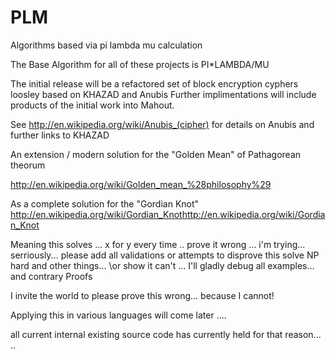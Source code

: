PLM
===

Algorithms based via pi lambda mu calculation


The Base Algorithm for all of these projects is PI*LAMBDA/MU

The initial release will be a refactored  set of block encryption cyphers loosley based on KHAZAD and Anubis
Further implimentations will include products of the initial work into Mahout.

See http://en.wikipedia.org/wiki/Anubis_(cipher) for details on Anubis and further links to KHAZAD

An extension / modern solution for the "Golden Mean" of Pathagorean theorum 

http://en.wikipedia.org/wiki/Golden_mean_%28philosophy%29

As a complete solution for the "Gordian Knot"
http://en.wikipedia.org/wiki/Gordian_Knothttp://en.wikipedia.org/wiki/Gordian_Knot

Meaning this solves ... x for y every time .. prove it wrong ... i'm trying... serriously... please add all validations or attempts to disprove this solve NP hard and other things... 
\or show it can't  ... I'll gladly debug  all examples... and contrary Proofs

I invite the world to please prove this wrong... 
because I cannot! 


Applying this in various  languages  will come later .... 

all current  internal existing source code has  currently held for that reason... 
.. 
